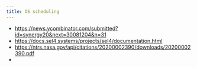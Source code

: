 ```yaml
---
title: OS scheduling
---
```


- https://news.ycombinator.com/submitted?id=synergy20&next=30081204&n=31
- https://docs.sel4.systems/projects/sel4/documentation.html
- https://ntrs.nasa.gov/api/citations/20200002390/downloads/20200002390.pdf
-
